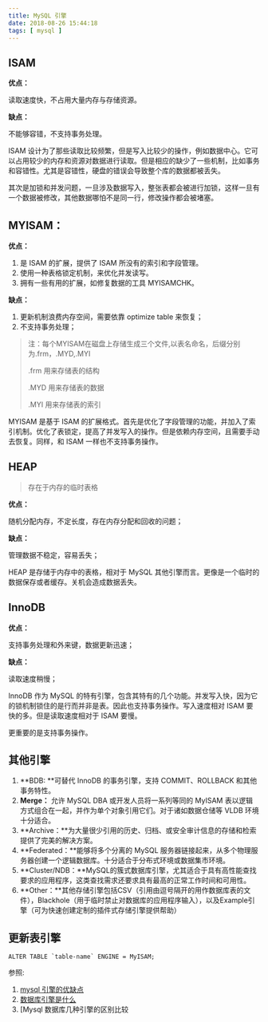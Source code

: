 ```yaml
---
title: MySQL 引擎
date: 2018-08-26 15:44:18
tags: [ mysql ]
---
```


## ISAM

**优点：**

读取速度快，不占用大量内存与存储资源。

**缺点：**

不能够容错，不支持事务处理。

ISAM 设计为了那些读取比较频繁，但是写入比较少的操作，例如数据中心。它可以占用较少的内存和资源对数据进行读取。但是相应的缺少了一些机制，比如事务和容错性。尤其是容错性，硬盘的错误会导致整个库的数据都被丢失。

其次是加锁和并发问题，一旦涉及数据写入，整张表都会被进行加锁，这样一旦有一个数据被修改，其他数据哪怕不是同一行，修改操作都会被堵塞。

## MYISAM：

**优点：**

1. 是 ISAM 的扩展，提供了 ISAM 所没有的索引和字段管理。
2. 使用一种表格锁定机制，来优化并发读写。
3. 拥有一些有用的扩展，如修复数据的工具 MYISAMCHK。

**缺点：**

1. 更新机制浪费内存空间，需要依靠 optimize table 来恢复；
2. 不支持事务处理；

> 注：每个MYISAM在磁盘上存储生成三个文件,以表名命名，后缀分别为.frm，.MYD,.MYI 
>
> .frm 用来存储表的结构
>
> .MYD 用来存储表的数据
>
> .MYI 用来存储表的索引



MYISAM 是基于 ISAM 的扩展格式。首先是优化了字段管理的功能，并加入了索引机制。优化了表锁定，提高了并发写入的操作。但是依赖内存空间，且需要手动去恢复。同样，和 ISAM 一样也不支持事务操作。

## HEAP

> 存在于内存的临时表格

**优点：**

随机分配内存，不定长度，存在内存分配和回收的问题；

**缺点：**

管理数据不稳定，容易丢失；



HEAP 是存储于内存中的表格，相对于 MySQL 其他引擎而言。更像是一个临时的数据保存或者缓存。关机会造成数据丢失。

## InnoDB

**优点：**

支持事务处理和外来键，数据更新迅速；

**缺点：**

读取速度稍慢；



InnoDB 作为 MySQL 的特有引擎，包含其特有的几个功能。并发写入快，因为它的锁机制锁住的是行而并非是表。因此也支持事务操作。写入速度相对 ISAM 要快的多。但是读取速度相对于 ISAM 要慢。

更重要的是支持事务操作。

## 其他引擎

1. **BDB: **可替代 InnoDB 的事务引擎，支持 COMMIT、ROLLBACK 和其他事务特性。
2. **Merge：** 允许 MySQL DBA 或开发人员将一系列等同的 MyISAM 表以逻辑方式组合在一起，并作为单个对象引用它们。对于诸如数据仓储等 VLDB 环境十分适合。
3. **Archive：**为大量很少引用的历史、归档、或安全审计信息的存储和检索提供了完美的解决方案。
4. **Federated：**能够将多个分离的 MySQL 服务器链接起来，从多个物理服务器创建一个逻辑数据库。十分适合于分布式环境或数据集市环境。
5. **Cluster/NDB：**MySQL的簇式数据库引擎，尤其适合于具有高性能查找要求的应用程序，这类查找需求还要求具有最高的正常工作时间和可用性。
6. **Other：**其他存储引擎包括CSV（引用由逗号隔开的用作数据库表的文件），Blackhole（用于临时禁止对数据库的应用程序输入），以及Example引擎（可为快速创建定制的插件式存储引擎提供帮助）

## 更新表引擎

```mysql
ALTER TABLE `table-name` ENGINE = MyISAM;
```

参照:

1. [mysql 引擎的优缺点](https://blog.csdn.net/dihuangtian01/article/details/55190057)
2. [数据库引擎是什么](http://m.elecfans.com/article/638985.html)
3. [Mysql 数据库几种引擎的区别比较
